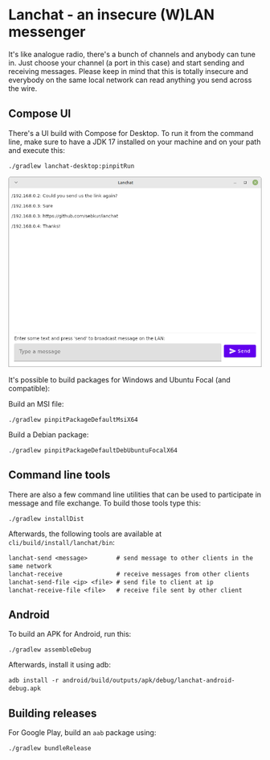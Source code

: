 # Lanchat - an insecure (W)LAN messenger

It's like analogue radio, there's a bunch of channels and anybody can tune in.
Just choose your channel (a port in this case) and start sending and receiving
messages. Please keep in mind that this is totally insecure and everybody on
the same local network can read anything you send across the wire.

## Compose UI

There's a UI build with Compose for Desktop. To run it from the command line,
make sure to have a JDK 17 installed on your machine and on your path and
execute this:

    ./gradlew lanchat-desktop:pinpitRun

![](screenshot.png)

It's possible to build packages for Windows and Ubuntu Focal (and compatible):

Build an MSI file:

    ./gradlew pinpitPackageDefaultMsiX64

Build a Debian package:

    ./gradlew pinpitPackageDefaultDebUbuntuFocalX64

## Command line tools

There are also a few command line utilities that can be used to participate
in message and file exchange. To build those tools type this:

    ./gradlew installDist

Afterwards, the following tools are available at `cli/build/install/lanchat/bin`:

    lanchat-send <message>        # send message to other clients in the same network
    lanchat-receive               # receive messages from other clients
    lanchat-send-file <ip> <file> # send file to client at ip
    lanchat-receive-file <file>   # receive file sent by other client

## Android

To build an APK for Android, run this:

    ./gradlew assembleDebug

Afterwards, install it using adb:

    adb install -r android/build/outputs/apk/debug/lanchat-android-debug.apk

## Building releases

For Google Play, build an `aab` package using:

    ./gradlew bundleRelease
